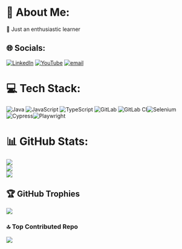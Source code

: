 # 💫 About Me:
🌱 Just an enthusiastic learner


## 🌐 Socials:
[![LinkedIn](https://img.shields.io/badge/LinkedIn-%230077B5.svg?logo=linkedin&logoColor=white)](https://linkedin.com/in/gerardo--chavez) [![YouTube](https://img.shields.io/badge/YouTube-%23FF0000.svg?logo=YouTube&logoColor=white)](https://youtube.com/@unTesterMas) [![email](https://img.shields.io/badge/Email-D14836?logo=gmail&logoColor=white)](mailto:info.gerardo.chavez@gmail.com) 

# 💻 Tech Stack:
![Java](https://img.shields.io/badge/java-%23ED8B00.svg?style=for-the-badge&logo=openjdk&logoColor=white) ![JavaScript](https://img.shields.io/badge/javascript-%23323330.svg?style=for-the-badge&logo=javascript&logoColor=%23F7DF1E) ![TypeScript](https://img.shields.io/badge/typescript-%23007ACC.svg?style=for-the-badge&logo=typescript&logoColor=white) ![GitLab](https://img.shields.io/badge/gitlab-%23181717.svg?style=for-the-badge&logo=gitlab&logoColor=white) ![GitLab CI](https://img.shields.io/badge/gitlab%20CI-%23181717.svg?style=for-the-badge&logo=gitlab&logoColor=white)![Selenium](https://img.shields.io/badge/Selenium-green?style=for-the-badge&logo=selenium)![Cypress](https://img.shields.io/badge/Cypress-cef5f0?style=for-the-badge&logo=cypress)![Playwright](https://img.shields.io/badge/Play-Wright-green?style=for-the-badge&labelColor=f00606)


# 📊 GitHub Stats:
![](https://github-readme-stats.vercel.app/api?username=ijchavez&theme=dark&hide_border=false&include_all_commits=false&count_private=false)<br/>
![](https://nirzak-streak-stats.vercel.app/?user=ijchavez&theme=dark&hide_border=false)<br/>
![](https://github-readme-stats.vercel.app/api/top-langs/?username=ijchavez&theme=dark&hide_border=false&include_all_commits=false&count_private=false&layout=compact)

## 🏆 GitHub Trophies
![](https://github-profile-trophy.vercel.app/?username=ijchavez&theme=dark&no-frame=false&no-bg=true&margin-w=4)

### 🔝 Top Contributed Repo
![](https://github-contributor-stats.vercel.app/api?username=ijchavez&limit=5&theme=dark&combine_all_yearly_contributions=true)
